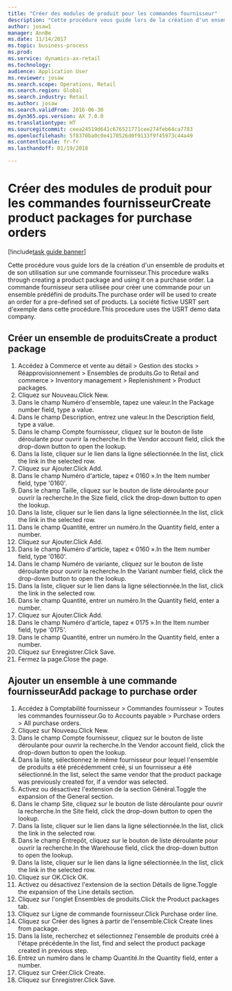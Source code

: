 ```yaml
--- 
title: "Créer des modules de produit pour les commandes fournisseur"
description: "Cette procédure vous guide lors de la création d'un ensemble de produits et de son utilisation sur une commande fournisseur."
author: josaw1
manager: AnnBe
ms.date: 11/14/2017
ms.topic: business-process
ms.prod: 
ms.service: dynamics-ax-retail
ms.technology: 
audience: Application User
ms.reviewer: josaw
ms.search.scope: Operations, Retail
ms.search.region: Global
ms.search.industry: Retail
ms.author: josaw
ms.search.validFrom: 2016-06-30
ms.dyn365.ops.version: AX 7.0.0
ms.translationtype: HT
ms.sourcegitcommit: ceea24519d641c676521771cee274feb64ca7783
ms.openlocfilehash: 5f8370ba0c0e4170526d0f9133f9f45973c44a49
ms.contentlocale: fr-fr
ms.lasthandoff: 01/19/2018

---
```

# <a name="create-product-packages-for-purchase-orders"></a><span data-ttu-id="f63af-103">Créer des modules de produit pour les commandes fournisseur</span><span class="sxs-lookup"><span data-stu-id="f63af-103">Create product packages for purchase orders</span></span>

[!include[task guide banner](../includes/task-guide-banner.md)]

<span data-ttu-id="f63af-104">Cette procédure vous guide lors de la création d'un ensemble de produits et de son utilisation sur une commande fournisseur.</span><span class="sxs-lookup"><span data-stu-id="f63af-104">This procedure walks through creating a product package and using it on a purchase order.</span></span> <span data-ttu-id="f63af-105">La commande fournisseur sera utilisée pour créer une commande pour un ensemble prédéfini de produits.</span><span class="sxs-lookup"><span data-stu-id="f63af-105">The purchase order will be used to create an order for a pre-defined set of products.</span></span> <span data-ttu-id="f63af-106">La société fictive USRT sert d'exemple dans cette procédure.</span><span class="sxs-lookup"><span data-stu-id="f63af-106">This procedure uses the USRT demo data company.</span></span>


## <a name="create-a-product-package"></a><span data-ttu-id="f63af-107">Créer un ensemble de produits</span><span class="sxs-lookup"><span data-stu-id="f63af-107">Create a product package</span></span>
1. <span data-ttu-id="f63af-108">Accédez à Commerce et vente au détail > Gestion des stocks > Réapprovisionnement > Ensembles de produits.</span><span class="sxs-lookup"><span data-stu-id="f63af-108">Go to Retail and commerce > Inventory management > Replenishment > Product packages.</span></span>
2. <span data-ttu-id="f63af-109">Cliquez sur Nouveau.</span><span class="sxs-lookup"><span data-stu-id="f63af-109">Click New.</span></span>
3. <span data-ttu-id="f63af-110">Dans le champ Numéro d'ensemble, tapez une valeur.</span><span class="sxs-lookup"><span data-stu-id="f63af-110">In the Package number field, type a value.</span></span>
4. <span data-ttu-id="f63af-111">Dans le champ Description, entrez une valeur.</span><span class="sxs-lookup"><span data-stu-id="f63af-111">In the Description field, type a value.</span></span>
5. <span data-ttu-id="f63af-112">Dans le champ Compte fournisseur, cliquez sur le bouton de liste déroulante pour ouvrir la recherche.</span><span class="sxs-lookup"><span data-stu-id="f63af-112">In the Vendor account field, click the drop-down button to open the lookup.</span></span>
6. <span data-ttu-id="f63af-113">Dans la liste, cliquer sur le lien dans la ligne sélectionnée.</span><span class="sxs-lookup"><span data-stu-id="f63af-113">In the list, click the link in the selected row.</span></span>
7. <span data-ttu-id="f63af-114">Cliquez sur Ajouter.</span><span class="sxs-lookup"><span data-stu-id="f63af-114">Click Add.</span></span>
8. <span data-ttu-id="f63af-115">Dans le champ Numéro d'article, tapez « 0160 ».</span><span class="sxs-lookup"><span data-stu-id="f63af-115">In the Item number field, type '0160'.</span></span>
9. <span data-ttu-id="f63af-116">Dans le champ Taille, cliquez sur le bouton de liste déroulante pour ouvrir la recherche.</span><span class="sxs-lookup"><span data-stu-id="f63af-116">In the Size field, click the drop-down button to open the lookup.</span></span>
10. <span data-ttu-id="f63af-117">Dans la liste, cliquer sur le lien dans la ligne sélectionnée.</span><span class="sxs-lookup"><span data-stu-id="f63af-117">In the list, click the link in the selected row.</span></span>
11. <span data-ttu-id="f63af-118">Dans le champ Quantité, entrer un numéro.</span><span class="sxs-lookup"><span data-stu-id="f63af-118">In the Quantity field, enter a number.</span></span>
12. <span data-ttu-id="f63af-119">Cliquez sur Ajouter.</span><span class="sxs-lookup"><span data-stu-id="f63af-119">Click Add.</span></span>
13. <span data-ttu-id="f63af-120">Dans le champ Numéro d'article, tapez « 0160 ».</span><span class="sxs-lookup"><span data-stu-id="f63af-120">In the Item number field, type '0160'.</span></span>
14. <span data-ttu-id="f63af-121">Dans le champ Numéro de variante, cliquez sur le bouton de liste déroulante pour ouvrir la recherche.</span><span class="sxs-lookup"><span data-stu-id="f63af-121">In the Variant number field, click the drop-down button to open the lookup.</span></span>
15. <span data-ttu-id="f63af-122">Dans la liste, cliquer sur le lien dans la ligne sélectionnée.</span><span class="sxs-lookup"><span data-stu-id="f63af-122">In the list, click the link in the selected row.</span></span>
16. <span data-ttu-id="f63af-123">Dans le champ Quantité, entrer un numéro.</span><span class="sxs-lookup"><span data-stu-id="f63af-123">In the Quantity field, enter a number.</span></span>
17. <span data-ttu-id="f63af-124">Cliquez sur Ajouter.</span><span class="sxs-lookup"><span data-stu-id="f63af-124">Click Add.</span></span>
18. <span data-ttu-id="f63af-125">Dans le champ Numéro d'article, tapez « 0175 ».</span><span class="sxs-lookup"><span data-stu-id="f63af-125">In the Item number field, type '0175'.</span></span>
19. <span data-ttu-id="f63af-126">Dans le champ Quantité, entrer un numéro.</span><span class="sxs-lookup"><span data-stu-id="f63af-126">In the Quantity field, enter a number.</span></span>
20. <span data-ttu-id="f63af-127">Cliquez sur Enregistrer.</span><span class="sxs-lookup"><span data-stu-id="f63af-127">Click Save.</span></span>
21. <span data-ttu-id="f63af-128">Fermez la page.</span><span class="sxs-lookup"><span data-stu-id="f63af-128">Close the page.</span></span>

## <a name="add-package-to-purchase-order"></a><span data-ttu-id="f63af-129">Ajouter un ensemble à une commande fournisseur</span><span class="sxs-lookup"><span data-stu-id="f63af-129">Add package to purchase order</span></span>
1. <span data-ttu-id="f63af-130">Accédez à Comptabilité fournisseur > Commandes fournisseur > Toutes les commandes fournisseur.</span><span class="sxs-lookup"><span data-stu-id="f63af-130">Go to Accounts payable > Purchase orders > All purchase orders.</span></span>
2. <span data-ttu-id="f63af-131">Cliquez sur Nouveau.</span><span class="sxs-lookup"><span data-stu-id="f63af-131">Click New.</span></span>
3. <span data-ttu-id="f63af-132">Dans le champ Compte fournisseur, cliquez sur le bouton de liste déroulante pour ouvrir la recherche.</span><span class="sxs-lookup"><span data-stu-id="f63af-132">In the Vendor account field, click the drop-down button to open the lookup.</span></span>
4. <span data-ttu-id="f63af-133">Dans la liste, sélectionnez le même fournisseur pour lequel l'ensemble de produits a été précédemment créé, si un fournisseur a été sélectionné.</span><span class="sxs-lookup"><span data-stu-id="f63af-133">In the list, select the same vendor that the product package was previously created for, if a vendor was selected.</span></span>
5. <span data-ttu-id="f63af-134">Activez ou désactivez l'extension de la section Général.</span><span class="sxs-lookup"><span data-stu-id="f63af-134">Toggle the expansion of the General section.</span></span>
6. <span data-ttu-id="f63af-135">Dans le champ Site, cliquez sur le bouton de liste déroulante pour ouvrir la recherche.</span><span class="sxs-lookup"><span data-stu-id="f63af-135">In the Site field, click the drop-down button to open the lookup.</span></span>
7. <span data-ttu-id="f63af-136">Dans la liste, cliquer sur le lien dans la ligne sélectionnée.</span><span class="sxs-lookup"><span data-stu-id="f63af-136">In the list, click the link in the selected row.</span></span>
8. <span data-ttu-id="f63af-137">Dans le champ Entrepôt, cliquez sur le bouton de liste déroulante pour ouvrir la recherche.</span><span class="sxs-lookup"><span data-stu-id="f63af-137">In the Warehouse field, click the drop-down button to open the lookup.</span></span>
9. <span data-ttu-id="f63af-138">Dans la liste, cliquer sur le lien dans la ligne sélectionnée.</span><span class="sxs-lookup"><span data-stu-id="f63af-138">In the list, click the link in the selected row.</span></span>
10. <span data-ttu-id="f63af-139">Cliquez sur OK.</span><span class="sxs-lookup"><span data-stu-id="f63af-139">Click OK.</span></span>
11. <span data-ttu-id="f63af-140">Activez ou désactivez l'extension de la section Détails de ligne.</span><span class="sxs-lookup"><span data-stu-id="f63af-140">Toggle the expansion of the Line details section.</span></span>
12. <span data-ttu-id="f63af-141">Cliquez sur l'onglet Ensembles de produits.</span><span class="sxs-lookup"><span data-stu-id="f63af-141">Click the Product packages tab.</span></span>
13. <span data-ttu-id="f63af-142">Cliquez sur Ligne de commande fournisseur.</span><span class="sxs-lookup"><span data-stu-id="f63af-142">Click Purchase order line.</span></span>
14. <span data-ttu-id="f63af-143">Cliquez sur Créer des lignes à partir de l'ensemble.</span><span class="sxs-lookup"><span data-stu-id="f63af-143">Click Create lines from package.</span></span>
15. <span data-ttu-id="f63af-144">Dans la liste, recherchez et sélectionnez l'ensemble de produits créé à l'étape précédente.</span><span class="sxs-lookup"><span data-stu-id="f63af-144">In the list, find and select the product package created in previous step.</span></span>
16. <span data-ttu-id="f63af-145">Entrez un numéro dans le champ Quantité.</span><span class="sxs-lookup"><span data-stu-id="f63af-145">In the Quantity field, enter a number.</span></span>
17. <span data-ttu-id="f63af-146">Cliquez sur Créer.</span><span class="sxs-lookup"><span data-stu-id="f63af-146">Click Create.</span></span>
18. <span data-ttu-id="f63af-147">Cliquez sur Enregistrer.</span><span class="sxs-lookup"><span data-stu-id="f63af-147">Click Save.</span></span>


